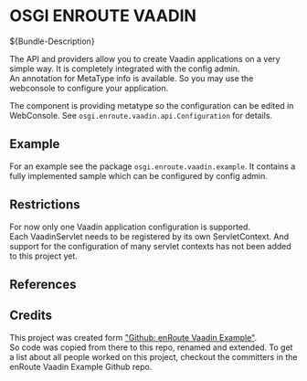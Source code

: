 # OSGI ENROUTE VAADIN

${Bundle-Description}

The API and providers allow you to create Vaadin applications on a very simple way. It is completely integrated with the config admin.   
An annotation for MetaType info is available. So you may use the webconsole to configure your application.

The component is providing metatype so the configuration can be edited in WebConsole. See `osgi.enroute.vaadin.api.Configuration` for details.

## Example
For an example see the package `osgi.enroute.vaadin.example`. It contains a fully implemented sample which can be configured by config admin.   

## Restrictions
For now only one Vaadin application configuration is supported.   
Each VaadinServlet needs to be registered by its own ServletContext. And support for the configuration of many servlet contexts has not been added to this project yet.

## References

## Credits
This project was created form ["Github: enRoute Vaadin Example"](http://osgi.github.com/osgi.enroute.vaadin.example "Github: enRoute Vaadin Example").  
So code was copied from there to this repo, renamed and extended. To get a list about all people worked on this project, checkout the committers in the enRoute Vaadin Example Github repo. 
